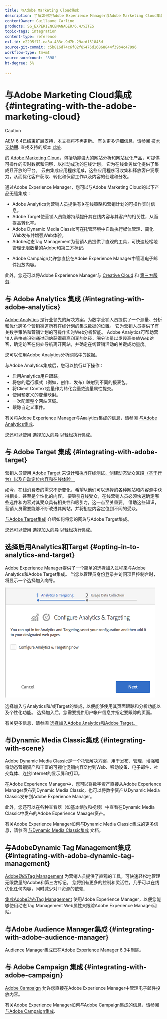 ```yaml
---
title: 与Adobe Marketing Cloud集成
description: 了解如何将Adobe Experience Manager与Adobe Marketing Cloud集成。
contentOwner: Guillaume Carlino
products: SG_EXPERIENCEMANAGER/6.4/SITES
topic-tags: integration
content-type: reference
exl-id: e2295f71-ea3a-483c-9d7b-29acd151845d
source-git-commit: c5b816d74c6f02f85476d16868844f39b4c47996
workflow-type: tm+mt
source-wordcount: '898'
ht-degree: 5%

---
```


# 与Adobe Marketing Cloud集成{#integrating-with-the-adobe-marketing-cloud}

>[!CAUTION]
>
>AEM 6.4已结束扩展支持，本文档将不再更新。 有关更多详细信息，请参阅 [技术支助期](https://helpx.adobe.com/cn/support/programs/eol-matrix.html). 查找支持的版本 [此处](https://experienceleague.adobe.com/docs/).

的 [Adobe Marketing Cloud](https://www.adobe.com/solutions/digital-marketing.html)，包括功能强大的网站分析和网站优化产品，可提供可操作的实时数据和洞察，以推动成功的在线计划。 它为在线业务优化提供了集成且开放的平台。 云由集成应用程序组成，这些应用程序可收集和释放客户洞察力，从而优化客户获取、转化和保留工作以及内容的创建和分发。

通过Adobe Experience Manager，您可以与Adobe Marketing Cloud的以下产品无缝集成：

* Adobe Analytics为营销人员提供有关在线策略和营销计划的可操作实时信息。
* Adobe Target使营销人员能够持续提升其在线内容与其客户的相关性，从而提高转化率。
* Adobe Dynamic Media Classic可在托管环境中自动执行媒体管理、简化Web发布并增强Web体验。
* Adobe动态Tag Management为营销人员提供了直观的工具，可快速轻松地管理无限数量的Adobe和第三方标记。
<!-- Search&Promote was end of life September 1, 2022. * Adobe Search&Promote gives marketers the ability to control and optimize the search results on their sites. -->
* Adobe Campaign允许您直接在Adobe Experience Manager中管理电子邮件投放内容。

此外，您还可以将Adobe Experience Manager与 [Creative Cloud](/help/assets/aem-cc-integration-best-practices.md) 和 [第三方服务](/help/sites-administering/third-party-services.md).

## 与 Adobe Analytics 集成 {#integrating-with-adobe-analytics}

[Adobe Analytics](https://www.omniture.com/en/products/analytics/sitecatalyst) 是行业领先的解决方案，为数字营销人员提供了一个测量、分析和优化跨多个营销渠道所有在线计划的集成数据的位置。 它为营销人员提供了有关数字策略和营销计划的可操作实时Web分析智能。 Adobe Analytics可帮助营销人员快速识别通过网站获得最高利润的路径，细分流量以发现高价值Web访客，确定访客在何处导航离开网站，并确定在线营销活动的关键成功量度。

您可以使用Adobe Analytics分析网站中的数据。

与Adobe Analytics集成后，您可以执行以下操作：

* 启用Analytics用户跟踪。
* 将您的运行模式（例如，创作、发布）映射到不同的报表包。
* 将Client Context变量作为转化变量或流量属性提交。
* 使用预定义的变量映射。
* 一次配置整个网站区域。
* 跟踪自定义事件。

有关将Adobe Experience Manager与Analytics集成的信息，请参阅 [与Adobe Analytics集成](/help/sites-administering/adobeanalytics.md).

您还可以使用 [选择加入向导](/help/sites-administering/opt-in.md) 以轻松执行集成。

## 与 Adobe Target 集成 {#integrating-with-adobe-target}

[营销人员使用 Adobe Target 来设计和执行在线测试、创建动态受众区段（基于行为）以及自动定位内容和在线体验。](https://www.omniture.com/en/products/conversion/test-and-target)

如今，在线消费者的需求不断变化，希望从他们可以选择的各种网站和内容源中获得相关、甚至是个性化的内容。 要吸引在线受众，在线营销人员必须快速确定哪些选件和内容对其受众具有相关性和吸引力，这一点至关重要。 借助这些知识，营销人员需要能够不断改进其网站，并将相应内容定位到不同的受众。

[与Adobe Target集成](/help/sites-administering/target.md) 介绍如何将您的网站与Adobe Target集成。

您还可以使用 [选择加入向导](/help/sites-administering/opt-in.md) 以轻松执行集成。

## 选择启用Analytics和Target {#opting-in-to-analytics-and-target}

Adobe Experience Manager提供了一个简单的选择加入过程来与Adobe Analytics和Adobe Target集成。 当您以管理员身份登录并访问项目控制台时，将显示一个选择加入向导。

![chlimage_1-107](assets/chlimage_1-107.png)

选择加入与Analytics和/或Target的集成，以便能够使用其页面跟踪和分析功能以及个性化功能。 选择加入后，您需要提供用户帐户信息并指定要跟踪的页面。

有关更多信息，请参阅 [选择加入Adobe Analytics和Adobe Target。](/help/sites-administering/opt-in.md)

## 与Dynamic Media Classic集成 {#integrating-with-scene}

Adobe Dynamic Media Classic是一个托管解决方案，用于发布、管理、增强和将动态营销资产和丰富的可视化促销内容交付到Web、移动设备、电子邮件、社交媒体、连接Internet的显示屏和打印。

在Adobe Experience Manager中，您可以将数字资产直接从Adobe Experience Manager发布到Dynamic Media Classic，也可以将数字资产从Dynamic Media Classic发布到Adobe Experience Manager。

此外，您还可以在各种查看器（如基本缩放和视频）中查看在Dynamic Media Classic中发布的Adobe Experience Manager资产。

有关Adobe Experience Manager如何与Dynamic Media Classic集成的更多信息，请参阅 [与Dynamic Media Classic集成](/help/sites-administering/scene7.md) 文档。

## 与AdobeDynamic Tag Management集成 {#integrating-with-adobe-dynamic-tag-management}

[Adobe动态Tag Management](https://www.adobe.com/solutions/digital-marketing/dynamic-tag-management.html) 为营销人员提供了直观的工具，可快速轻松地管理无限数量的Adobe和第三方标记。 您将拥有更多的控制和灵活性，几乎可以在线优化任何内容，同时减少对IT资源的依赖。

[集成Adobe动态Tag Management](/help/sites-administering/dtm.md) 使用Adobe Experience Manager，以便您能够使用动态Tag Management Web属性来跟踪Adobe Experience Manager网站。

## 与Adobe Audience Manager集成 {#integrating-with-adobe-audience-manager}

Audience Manager集成已在Adobe Experience Manager 6.3中删除。

<!-- Search&Promote was end of life September 1, 2022. ## Integrating with Search&Promote {#integrating-with-search-promote} -->

<!-- Search&Promote was end of life September 1, 2022. Adobe Search&Promote enables marketers to optimize how visitors browse, find, compare, and select relevant products and content on web and mobile sites. Businesses can easily promote priority items based on business objectives and visitor intent, as well as automate merchandising and promotions activity by way of KPI-based triggers or metrics. -->

<!-- Search&Promote was end of life September 1, 2022. Adobe Search&Promote is a reliable and scalable hosted site search application, capable of scaling to millions of pages or products, for heavily visited online businesses ranging from retail to news sites. It offers unprecedented levels of marketer control and metrics-based relevance. -->

<!-- Search&Promote was end of life September 1, 2022. For information about integrating Adobe Experience Manager and Search&Promote, see [Integrating with Adobe Search&Promote](/help/sites-administering/search-and-promote.md). -->

## 与 Adobe Campaign 集成 {#integrating-with-adobe-campaign}

[Adobe Campaign](https://www.adobe.com/solutions/campaign-management.html) 允许您直接在Adobe Experience Manager中管理电子邮件投放内容。

有关Adobe Experience Manager如何与Adobe Campaign集成的信息，请参阅 [与Adobe Campaign集成](/help/sites-administering/campaignstandard.md).

